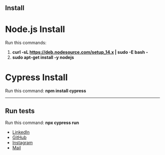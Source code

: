 ## Install 

# Node.js Install
Run this commands: 
1. **curl -sL https://deb.nodesource.com/setup_14.x | sudo -E bash -**
2. **sudo apt-get install -y nodejs**

# Cypress Install
Run this command: **npm install cypress**

---

## Run tests

Run this command: **npx cypress run**


- [LinkedIn](https://www.linkedin.com/in/canseker)
- [GitHub](https://github.com/can-seker)
- [Instagram](https://www.instagram.com/can.sekerr)
- [Mail](can.seker.official@gmail.com)
